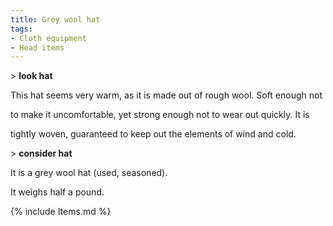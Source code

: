 ```yaml
---
title: Grey wool hat
tags:
- Cloth equipment
- Head items
---
```


\> **look hat**

This hat seems very warm, as it is made out of rough wool. Soft enough
not

to make it uncomfortable, yet strong enough not to wear out quickly. It
is

tightly woven, guaranteed to keep out the elements of wind and cold.

\> **consider hat**

It is a grey wool hat (used, seasoned).

It weighs half a pound.

{% include Items.md %}
